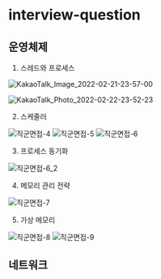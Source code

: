 # interview-question

## 운영체제

1. 스레드와 프로세스

![KakaoTalk_Image_2022-02-21-23-57-00](https://user-images.githubusercontent.com/96922437/154979741-49db7a92-4d92-4dc0-9ab3-ca658d02592e.jpeg)

![KakaoTalk_Photo_2022-02-22-23-52-23](https://user-images.githubusercontent.com/96922437/155157824-f4bfc98f-c45c-4257-9783-876d32c62fd7.jpeg)

2. 스케줄러

![직군면접-4](https://user-images.githubusercontent.com/96922437/155338683-8c2ae4ea-7311-4aad-8958-dab9d9236045.jpeg)
![직군면접-5](https://user-images.githubusercontent.com/96922437/155338696-c0c762be-ce38-41c6-be9e-1f058955529e.jpeg)
![직군면접-6](https://user-images.githubusercontent.com/96922437/155338703-109a6a29-c80c-42e2-89b8-c43b716093b7.jpeg)

3. 프로세스 동기화

![직군면접-6_2](https://user-images.githubusercontent.com/96922437/155547337-e5145982-88e8-4cac-924e-9cf16b9d7270.jpeg)

4. 메모리 관리 전략

![직군면접-7](https://user-images.githubusercontent.com/96922437/155547208-26d7466e-61e1-4aa3-8c1f-bf2250bfc62a.jpeg)

5. 가상 메모리

![직군면접-8](https://user-images.githubusercontent.com/96922437/155843443-0dac4e1a-2566-4b47-83b9-fb7e36280b7b.jpeg)
![직군면접-9](https://user-images.githubusercontent.com/96922437/155843446-a0beb06c-5e4c-4d7e-9c8e-f6ab99ce4037.jpeg)

## 네트워크

